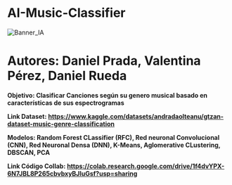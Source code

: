 # AI-Music-Classifier
![Banner_IA](https://github.com/user-attachments/assets/b276ca2d-f795-42eb-a1b1-d228fb7767c8)

# Autores: Daniel Prada, Valentina Pérez, Daniel Rueda

**Objetivo: Clasificar Canciones según su genero musical basado en características de sus espectrogramas**

**Link Dataset: https://www.kaggle.com/datasets/andradaolteanu/gtzan-dataset-music-genre-classification**

**Modelos: Random Forest CLassifier (RFC), Red neuronal Convolucional (CNN), Red Neuronal Densa (DNN), K-Means, Aglomerative CLustering, DBSCAN, PCA**

**Link Código Collab: https://colab.research.google.com/drive/1f4dvYPX-6N7JBL8P265cbvbxyBJIuGsf?usp=sharing**
